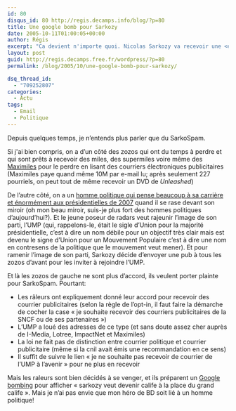 ```yaml
---
id: 80
disqus_id: 80 http://regis.decamps.info/blog/?p=80
title: Une google bomb pour Sarkozy
date: 2005-10-11T01:00:05+00:00
author: Régis
excerpt: "Ca devient n'importe quoi. Nicolas Sarkozy va recevoir une <em>google bomb</em> à cause de son prétendu spam."
layout: post
guid: http://regis.decamps.free.fr/wordpress/?p=80
permalink: /blog/2005/10/une-google-bomb-pour-sarkozy/

dsq_thread_id:
  - "709252807"
categories:
  - Actu
tags:
  - Email
  - Politique
---
```

Depuis quelques temps, je n’entends plus parler que du SarkoSpam.

Si j'ai bien compris, on a d’un côté des zozos qui ont du temps à perdre et qui sont prêts à recevoir des miles, des supermiles voire même des [Maximiles](http://www.maximiles.com) pour le perdre en lisant des courriers électroniques publicitaires (Maximiles paye quand même 10M par e-mail lu; après seulement 227 pourriels, on peut tout de même recevoir un DVD de _Unleashed_)

De l’autre côté, on a un [homme politique qui pense beaucoup à sa carrière et énormément aux présidentielles de 2007](http://sarkozyblog.free.fr/) quand il se rase devant son miroir (oh mon beau miroir, suis-je plus fort des hommes politiques d’aujourd’hui?). Et le jeune poseur de radars veut rajeunir l’image de son parti, l’UMP (qui, rappelons-le, était le sigle d’Union pour la majorité présidentielle, c’est à dire un nom débile pour un objectif très clair mais est devenu le signe d’Union pour un Mouvement Populaire c’est à dire une nom en contresens de la politique que le mouvement veut mener). Et pour ramenir l’image de son parti, Sarkozy décide d’envoyer une pub à tous les zozos d’avant pour les inviter à rejoindre l’UMP.

Et là les zozos de gauche ne sont plus d’accord, ils veulent porter plainte pour SarkoSpam. Pourtant:

  * Les râleurs ont expliquement donné leur accord pour recevoir des courrier publicitaires (selon la règle de l’opt-in, il faut faire la démarche de cocher la case « je souhaite recevoir des courriers publicitaires de la SNCF ou de ses partenaires »)
  * L’UMP a loué des adresses de ce type (et sans doute assez cher auprès de I-Media, Lotree, ImpactNet et Maximiles) 
  * La loi ne fait pas de distinction entre courrier politique et courrier publicitaire (même si la cnil avait émis une recommandation en ce sens)
  * Il suffit de suivre le lien « je ne souhaite pas recevoir de courrier de l’UMP à l’avenir » pour ne plus en recevoir

Mais les raleurs sont bien décidés à se venger, et ils préparent un [Google bombing](http://fr.wikipedia.org/wiki/Google_bombing) pour afficher « sarkozy veut devenir calife à la place du grand calife ». Mais je n’ai pas envie que mon héro de BD soit lié à un homme politique!
